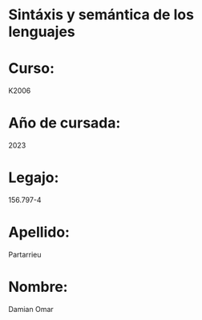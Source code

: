 # Sintáxis y semántica de los lenguajes

# Curso: 

K2006

# Año de cursada:

2023

# Legajo: 

156.797-4

# Apellido:

Partarrieu

# Nombre:

Damian Omar
